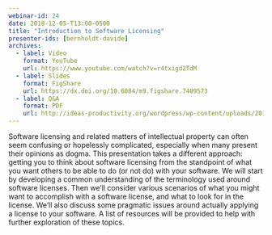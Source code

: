 ```yaml
---
webinar-id: 24
date: 2018-12-05-T13:00-0500
title: "Introduction to Software Licensing"
presenter-ids: [bernholdt-davide]
archives:
  - label: Video
    format: YouTube
    url: https://www.youtube.com/watch?v=r4txigd2TdM
  - label: Slides
    format: FigShare
    url: https://dx.doi.org/10.6084/m9.figshare.7409573
  - label: Q&A
    format: PDF
    url: http://ideas-productivity.org/wordpress/wp-content/uploads/2018/12/webinar024-licensing-qa.pdf
---
```

Software licensing and related matters of intellectual property can
often seem confusing or hopelessly complicated, especially when many
present their opinions as dogma. This presentation takes a different
approach: getting you to think about software licensing from the
standpoint of what you want others to be able to do (or not do) with
your software. We will start by developing a common understanding of
the terminology used around software licenses. Then we’ll consider
various scenarios of what you might want to accomplish with a software
license, and what to look for in the license. We’ll also discuss some
pragmatic issues around actually applying a license to your
software. A list of resources will be provided to help with further
exploration of these topics.
